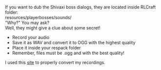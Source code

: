 If you want to dub the Shivaxi boss dialogs, they are located inside RLCraft folder:  
resources/playerbosses/sounds/  
"Why?" You may ask?  
Well, they might give a clue about some secret!
- Record your audio
- Save it as WAV and convert it to OGG with the highest quality
- Place it inside your respack folder  
- Remember, files must be .ogg and with the best quality!  

I used this [site](https://convertio.co/wav-ogg/) to properly convert my recordings.